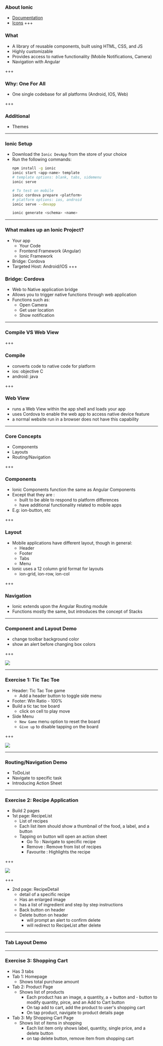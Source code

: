### About Ionic
- [Documentation](https://ionicframework.com/docs/components)
- [Icons](https://ionicons.com/)
+++

### What
- A library of reusable components, built using HTML, CSS, and JS
- Highly customizable
- Provides access to native functionality (Mobile Notifications, Camera)
- Navigation with Angular

+++

### Why: One For All
- One single codebase for all platforms (Android, IOS, Web)

+++

### Additional
- Themes

---

### Ionic Setup
- Download the `Ionic DevApp` from the store of your choice
- Run the following commands:
    ```bash
    npm install -g ionic
    ionic start <app-name> template
    # template options: blank, tabs, sidemenu
    ionic serve

    # To test on mobile
    ionic cordova prepare <platform>
    # platform options: ios, android
    ionic serve --devapp

    ionic generate <schema> <name>
    ```
---

### What makes up an Ionic Project?
- Your app
  - Your Code
  - Frontend Framework (Angular)
  - Ionic Framework
- Bridge: Cordova
- Targeted Host: Android/IOS
+++

### Bridge: Cordova
- Web to Native application bridge
- Allows you to trigger native functions through web application
- Functions such as:
  - Open Camera
  - Get user location
  - Show notification

---

### Compile VS Web View

+++

### Compile
- converts code to native code for platform
- ios: objective C
- android: java

+++

### Web View
- runs a Web View within the app shell and loads your app
- uses Cordova to enable the web app to access native device feature
- a normal website run in a browser does not have this capability

---

### Core Concepts
- Components
- Layouts
- Routing/Navigation

+++

### Components
- Ionic Components function the same as Angular Components
- Except that they are :
  - built to be able to respond to platform differences
  - have additional functionality related to mobile apps
- E.g: ion-button, etc

+++

### Layout
- Mobile applications have different layout, though in general:
  - Header
  - Footer
  - Tabs
  - Menu
- Ionic uses a 12 column grid format for layouts
  - ion-grid, ion-row, ion-col

+++

### Navigation
- Ionic extends upon the Angular Routing module
- Functions mostly the same, but introduces the concept of Stacks

---

### Component and Layout Demo
- change toolbar background color
- show an alert before changing box colors

+++

<img src="demo.png">

---

### Exercise 1: Tic Tac Toe
- Header: Tic Tac Toe game
  - Add a header button to toggle side menu
- Footer: Win Ratio - 100%
- Build a tic tac toe board
  - click on cell to play move
- Side Menu
  - `New Game` menu option to reset the board
  - `Give up` to disable tapping on the board

+++

<img src="tictactoe.png">

---

### Routing/Navigation Demo
- ToDoList
- Navigate to specific task
- Introducing Action Sheet

---

### Exercise 2: Recipe Application
- Build 2 pages
- 1st page: RecipeList
  - List of recipes
  - Each list item should show a thumbnail of the food, a label, and a button
  - Tapping on button will open an action sheet
    - Go To : Navigate to specific recipe
    - Remove : Remove from list of recipes
    - Favourite : Highlights the recipe

+++

<img src="recipe.png">

+++

- 2nd page: RecipeDetail
  - detail of a specific recipe
  - Has an enlarged image
  - has a list of ingredient and step by step instructions
  - Back button on header
  - Delete button on header
    - will prompt an alert to confirm delete
    - will redirect to RecipeList after delete

---

### Tab Layout Demo

---

### Exercise 3: Shopping Cart
- Has 3 tabs
- Tab 1: Homepage
  - Shows total purchase amount
- Tab 2: Product Page
  - Shows list of products
    - Each product has an image, a quantity, a + button and - button to modify quantity, pirce, and an Add to Cart button
    - On tap add to cart, add the product to user's shopping cart
    - On tap product, navigate to product details page
- Tab 3: My Shopping Cart Page
  - Shows list of items in shopping
    - Each list item only shows label, quantity, single price, and a delete button
    - on tap delete button, remove item from shopping cart 
  

